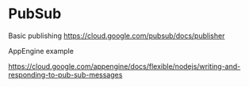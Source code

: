 # PubSub

Basic publishing
https://cloud.google.com/pubsub/docs/publisher


AppEngine example

https://cloud.google.com/appengine/docs/flexible/nodejs/writing-and-responding-to-pub-sub-messages
